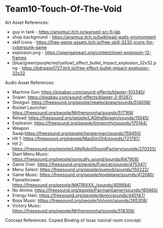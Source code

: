 # Team10-Touch-Of-The-Void

Art Asset References:
- guy in tank - https://ansimuz.itch.io/warped-sci-fi-lab
- shop background - https://ansimuz.itch.io/bulkhead-walls-environment
- skill icons - https://free-game-assets.itch.io/free-skill-3232-icons-for-cyberpunk-game
- explosion.png - https://opengameart.org/content/pixel-explosion-12-frames
- [blue/green/purple/red/yellow]_effect_bullet_impact_explosion_32x32.png - https://bdragon1727.itch.io/free-effect-bullet-impact-explosion-32x32

Audio Asset References:
- Machine Gun: https://pixabay.com/sound-effects/blaster-103340/
- Sniper: https://pixabay.com/sound-effects/blaster-2-81267/
- Shotgun: https://freesound.org/people/newlocknew/sounds/514058/
- Rocket Launcher: https://freesound.org/people/Mrthenoronha/sounds/517169/
- Reload: https://freesound.org/people/LAGtheNoggin/sounds/15545/
- Explosion: https://freesound.org/people/timgormly/sounds/170144/
- Weapon Swap:https://freesound.org/people/twisterman/sounds/159450/
- Hit 1: https://freesound.org/people/MaoDin204/sounds/721797/
- Hit 2: https://freesound.org/people/LittleRobotSoundFactory/sounds/270325/
- Start Menu Music: https://freesound.org/people/sonically_sound/sounds/647908/
- Game Over: https://freesound.org/people/Fupicat/sounds/475347/
- Menu Select: https://freesound.org/people/pumodi/sounds/150222/
- Game Music: https://freesound.org/people/levelplane/sounds/412080/
- Flamethrower: https://freesound.org/people/MATRIXXX_/sounds/459884/
- No Ammo: https://freesound.org/people/PacmanGamer/sounds/165660/
- Energy Halo: https://freesound.org/people/dpren/sounds/440147/
- Boss Music: https://freesound.org/people/Volvion/sounds/265308/
- Victory Music: https://freesound.org/people/Mrthenoronha/sounds/518308/

Concept References:
Copied Binding of Issac tutorial room concept.
